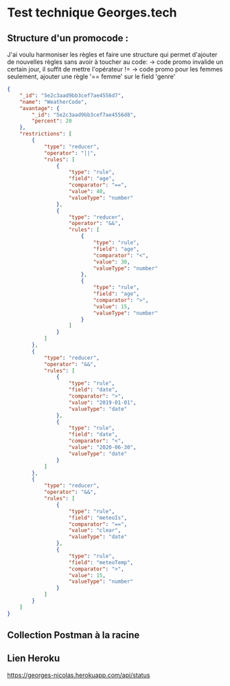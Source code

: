 # Test technique Georges.tech

## Structure d'un promocode :

J'ai voulu harmoniser les règles et faire une structure qui permet d'ajouter de nouvelles règles sans avoir à toucher au code:
-> code promo invalide un certain jour, il suffit de mettre l'opérateur !=
-> code promo pour les femmes seulement, ajouter une règle '== femme' sur le field 'genre'

```json
{
    "_id": "5e2c3aad9bb3cef7ae4556d7",
    "name": "WeatherCode",
    "avantage": {
        "_id": "5e2c3aad9bb3cef7ae4556d8",
        "percent": 20
    },
    "restrictions": [
        {
            "type": "reducer",
            "operator": "||",
            "rules": [
                {
                    "type": "rule",
                    "field": "age",
                    "comparator": "==",
                    "value": 40,
                    "valueType": "number"
                },
                {
                    "type": "reducer",
                    "operator": "&&",
                    "rules": [
                        {
                            "type": "rule",
                            "field": "age",
                            "comparator": "<",
                            "value": 30,
                            "valueType": "number"
                        },
                        {
                            "type": "rule",
                            "field": "age",
                            "comparator": ">",
                            "value": 15,
                            "valueType": "number"
                        }
                    ]
                }
            ]
        },
        {
            "type": "reducer",
            "operator": "&&",
            "rules": [
                {
                    "type": "rule",
                    "field": "date",
                    "comparator": ">",
                    "value": "2019-01-01",
                    "valueType": "date"
                },
                {
                    "type": "rule",
                    "field": "date",
                    "comparator": "<",
                    "value": "2020-06-30",
                    "valueType": "date"
                }
            ]
        },
        {
            "type": "reducer",
            "operator": "&&",
            "rules": [
                {
                    "type": "rule",
                    "field": "meteoIs",
                    "comparator": "==",
                    "value": "clear",
                    "valueType": "date"
                },
                {
                    "type": "rule",
                    "field": "meteoTemp",
                    "comparator": ">",
                    "value": 15,
                    "valueType": "number"
                }
            ]
        }
    ]
}
```
## Collection Postman à la racine

## Lien Heroku 
https://georges-nicolas.herokuapp.com/api/status
